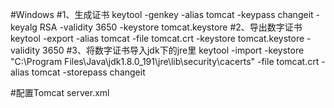 #Windows
#1、生成证书
keytool -genkey -alias tomcat -keypass changeit -keyalg RSA -validity 3650 -keystore tomcat.keystore
#2、导出数字证书
keytool -export -alias tomcat -file tomcat.crt -keystore tomcat.keystore -validity 3650
#3、将数字证书导入jdk下的jre里
keytool -import -keystore "C:\Program Files\Java\jdk1.8.0_191\jre\lib\security\cacerts" -file tomcat.crt -alias tomcat -storepass changeit

#配置Tomcat server.xml
<Connector port="8443" protocol="org.apache.coyote.http11.Http11NioProtocol"
       maxThreads="200" SSLEnabled="true" scheme="https"
       secure="true" clientAuth="false" sslProtocol="TLS"
       keystoreFile="F:\etc\cert\tomcat.keystore"
       keystorePass="changeit"/>